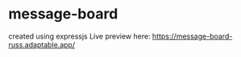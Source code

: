 # message-board
created using expressjs
Live preview here: https://message-board-russ.adaptable.app/
